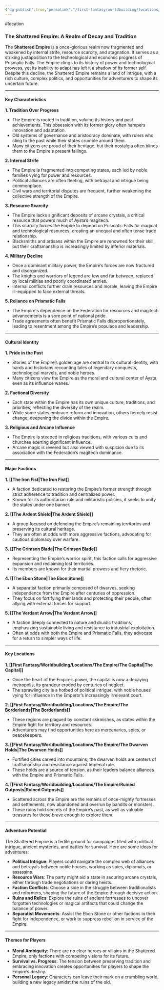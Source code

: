 ```yaml
---
{"dg-publish":true,"permalink":"/first-fantasy/worldbuilding/locations/the-empire/the-shattered-empire/","noteIcon":"","created":"2025-01-26T00:40:05.272+09:00","updated":"2025-02-01T13:51:20.064+09:00"}
---
```


#location 
### The Shattered Empire: A Realm of Decay and Tradition

The **Shattered Empire** is a once-glorious realm now fragmented and weakened by internal strife, resource scarcity, and stagnation. It serves as a striking juxtaposition to the technological and economic progress of Prismatic Falls. The Empire clings to its history of power and technological prowess, yet its inability to adapt has left it a shadow of its former self. Despite this decline, the Shattered Empire remains a land of intrigue, with a rich culture, complex politics, and opportunities for adventurers to shape its uncertain future.

---

#### **Key Characteristics**

**1. Tradition Over Progress**

- The Empire is rooted in tradition, valuing its history and past achievements. This obsession with its former glory often hampers innovation and adaptation.
- Old systems of governance and aristocracy dominate, with rulers who cling to the past while their states crumble around them.
- Many citizens are proud of their heritage, but their nostalgia often blinds them to the Empire's present failings.

**2. Internal Strife**

- The Empire is fragmented into competing states, each led by noble families vying for power and resources.
- Political alliances are often fleeting, with betrayal and intrigue being commonplace.
- Civil wars and territorial disputes are frequent, further weakening the collective strength of the Empire.

**3. Resource Scarcity**

- The Empire lacks significant deposits of arcane crystals, a critical resource that powers much of Aysta’s magitech.
- This scarcity forces the Empire to depend on Prismatic Falls for magical and technological resources, creating an unequal and often tense trade relationship.
- Blacksmiths and artisans within the Empire are renowned for their skill, but their craftsmanship is increasingly limited by inferior materials.

**4. Military Decline**

- Once a dominant military power, the Empire’s forces are now fractured and disorganized.
- The knights and warriors of legend are few and far between, replaced by local militias and poorly coordinated armies.
- Internal conflicts further drain resources and morale, leaving the Empire ill-equipped to face external threats.

**5. Reliance on Prismatic Falls**

- The Empire's dependence on the Federation for resources and magitech advancements is a sore point of national pride.
- Trade agreements often benefit Prismatic Falls disproportionately, leading to resentment among the Empire’s populace and leadership.

---

#### **Cultural Identity**

**1. Pride in the Past**

- Stories of the Empire’s golden age are central to its cultural identity, with bards and historians recounting tales of legendary conquests, technological marvels, and noble heroes.
- Many citizens view the Empire as the moral and cultural center of Aysta, even as its influence wanes.

**2. Factional Diversity**

- Each state within the Empire has its own unique culture, traditions, and priorities, reflecting the diversity of the realm.
- While some states embrace reform and innovation, others fiercely resist change, deepening the divide within the Empire.

**3. Religious and Arcane Influence**

- The Empire is steeped in religious traditions, with various cults and churches exerting significant influence.
- Arcane magic is revered but also viewed with suspicion due to its association with the Federation’s magitech dominance.

---

#### **Major Factions**

**1. [[The Iron Fist\|The Iron Fist]]**

- A faction dedicated to restoring the Empire’s former strength through strict adherence to tradition and centralized power.
- Known for its authoritarian rule and militaristic policies, it seeks to unify the states under one banner.

**2. [[The Ardent Shield\|The Ardent Shield]]**

- A group focused on defending the Empire’s remaining territories and preserving its cultural heritage.
- They are often at odds with more aggressive factions, advocating for cautious diplomacy over warfare.

**3. [[The Crimson Blade\|The Crimson Blade]]**

- Representing the Empire’s warrior spirit, this faction calls for aggressive expansion and reclaiming lost territories.
- Its members are known for their martial prowess and fiery rhetoric.

**4. [[The Ebon Stone\|The Ebon Stone]]**

- A separatist faction primarily composed of dwarves, seeking independence from the Empire after centuries of oppression.
- They focus on fortifying their lands and protecting their people, often allying with external forces for support.

**5. [[The Verdant Arrow\|The Verdant Arrow]]**

- A faction deeply connected to nature and druidic traditions, emphasizing sustainable living and resistance to industrial exploitation.
- Often at odds with both the Empire and Prismatic Falls, they advocate for a return to simpler ways of life.

---

#### **Key Locations**

**1. [[First Fantasy/Worldbuilding/Locations/The Empire/The Capital\|The Capital]]**

- Once the heart of the Empire’s power, the capital is now a decaying metropolis, its grandeur eroded by centuries of neglect.
- The sprawling city is a hotbed of political intrigue, with noble houses vying for influence in the Emperor’s increasingly irrelevant court.

**2. [[First Fantasy/Worldbuilding/Locations/The Empire/The Borderlands\|The Borderlands]]**

- These regions are plagued by constant skirmishes, as states within the Empire fight for territory and resources.
- Adventurers may find opportunities here as mercenaries, spies, or peacekeepers.

**3. [[First Fantasy/Worldbuilding/Locations/The Empire/The Dwarven Holds\|The Dwarven Holds]]**

- Fortified cities carved into mountains, the dwarven holds are centers of craftsmanship and resistance against Imperial rule.
- These holds are a source of tension, as their leaders balance alliances with the Empire and Prismatic Falls.

**4. [[First Fantasy/Worldbuilding/Locations/The Empire/Ruined Outposts\|Ruined Outposts]]**

- Scattered across the Empire are the remains of once-mighty fortresses and settlements, now abandoned and overrun by bandits or monsters.
- These ruins hold secrets of the Empire’s past, as well as valuable treasures for those brave enough to explore them.

---

#### **Adventure Potential**

The Shattered Empire is a fertile ground for campaigns filled with political intrigue, ancient mysteries, and battles for survival. Here are some ideas for adventures:

- **Political Intrigue**: Players could navigate the complex web of alliances and betrayals between noble houses, working as spies, diplomats, or assassins.
- **Resource Wars**: The party might aid a state in securing arcane crystals, either through trade negotiations or daring heists.
- **Faction Conflicts**: Choose a side in the struggle between traditionalists and reformers, shaping the future of the Empire through decisive action.
- **Ruins and Relics**: Explore the ruins of ancient fortresses to uncover forgotten technologies or magical artifacts that could change the balance of power.
- **Separatist Movements**: Assist the Ebon Stone or other factions in their fight for independence, or work to suppress rebellion in service of the Empire.

---

#### **Themes for Players**

- **Moral Ambiguity**: There are no clear heroes or villains in the Shattered Empire, only factions with competing visions for its future.
- **Survival vs. Progress**: The tension between preserving tradition and embracing innovation creates opportunities for players to shape the Empire’s destiny.
- **Personal Legacy**: Characters can leave their mark on a crumbling world, building a new legacy amidst the ruins of the old.